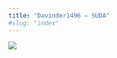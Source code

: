 ```yaml
---
title: "Davinder1496 – SUDA"
#slug: "index"
---
```


[![](/wp-content/2007/11/Davinder1496-300x225.jpg)](/wp-content/2007/11/Davinder1496.jpg)